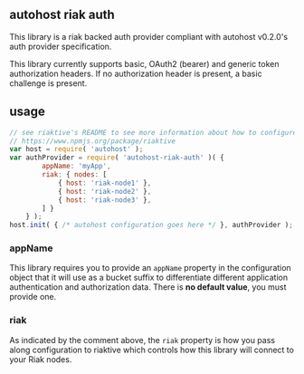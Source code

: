 ## autohost riak auth
This library is a riak backed auth provider compliant with autohost v0.2.0's auth provider specification.

This library currently supports basic, OAuth2 (bearer) and generic token authorization headers. If no authorization header is present, a basic challenge is present.

## usage
```javascript
// see riaktive's README to see more information about how to configure pbc and http ports
// https://www.npmjs.org/package/riaktive
var host = require( 'autohost' );
var authProvider = require( 'autohost-riak-auth' )( {
		appName: 'myApp', 
		riak: { nodes: [
			{ host: 'riak-node1' },
			{ host: 'riak-node2' },
			{ host: 'riak-node3' },
		] } 
	} );
host.init( { /* autohost configuration goes here */ }, authProvider );
```

### appName
This library requires you to provide an `appName` property in the configuration object that it will use as a bucket suffix to differentiate different application authentication and authorization data. There is __no default value__, you must provide one.

### riak
As indicated by the comment above, the `riak` property is how you pass along configuration to riaktive which controls how this library will connect to your Riak nodes.